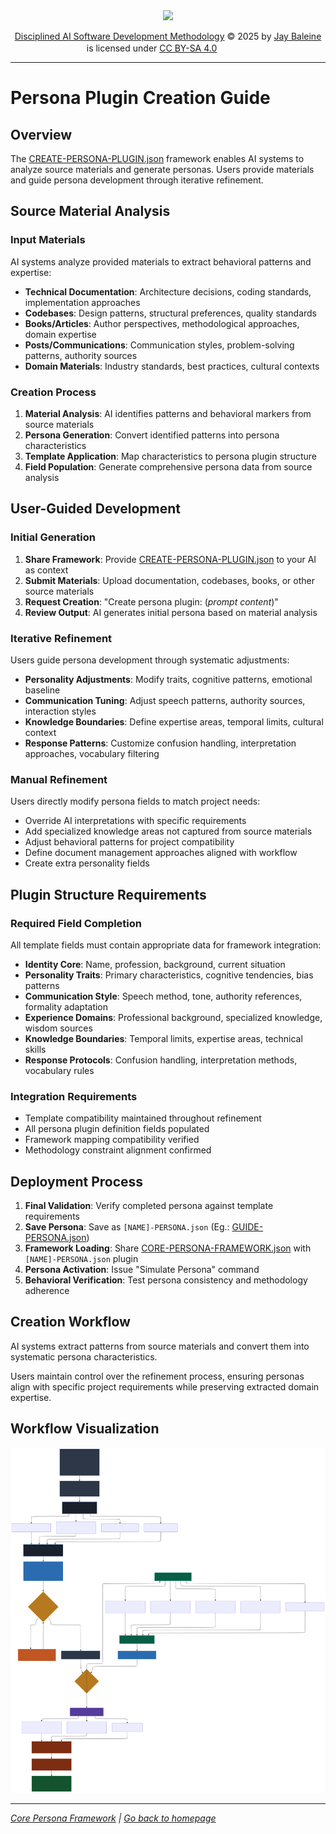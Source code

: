 <div align="center">

<img src="https://banes-lab.com/assets/images/banes_lab/700px_Main_Animated.gif" width="70" />

<a href="https://github.com/Varietyz/Disciplined-AI-Software-Development">Disciplined AI Software Development Methodology</a> © 2025 by <a href="https://www.linkedin.com/in/jay-baleine/">Jay Baleine</a> is licensed under <a href="https://creativecommons.org/licenses/by-sa/4.0/">CC BY-SA 4.0</a> <img src="https://mirrors.creativecommons.org/presskit/icons/cc.svg" alt="" width="16" height="16"><img src="https://mirrors.creativecommons.org/presskit/icons/by.svg" alt="" width="16" height="16"><img src="https://mirrors.creativecommons.org/presskit/icons/sa.svg" alt="" width="16" height="16">

</div>

---

# Persona Plugin Creation Guide

## Overview

The [CREATE-PERSONA-PLUGIN.json](JSON/CREATE-PERSONA-PLUGIN.json) framework enables AI systems to analyze source materials and generate personas. Users provide materials and guide persona development through iterative refinement.

## Source Material Analysis

### Input Materials
AI systems analyze provided materials to extract behavioral patterns and expertise:

- **Technical Documentation**: Architecture decisions, coding standards, implementation approaches
- **Codebases**: Design patterns, structural preferences, quality standards
- **Books/Articles**: Author perspectives, methodological approaches, domain expertise
- **Posts/Communications**: Communication styles, problem-solving patterns, authority sources
- **Domain Materials**: Industry standards, best practices, cultural contexts

### Creation Process
1. **Material Analysis**: AI identifies patterns and behavioral markers from source materials
2. **Persona Generation**: Convert identified patterns into persona characteristics
3. **Template Application**: Map characteristics to persona plugin structure
4. **Field Population**: Generate comprehensive persona data from source analysis

## User-Guided Development

### Initial Generation
1. **Share Framework**: Provide [CREATE-PERSONA-PLUGIN.json](JSON/CREATE-PERSONA-PLUGIN.json) to your AI as context
2. **Submit Materials**: Upload documentation, codebases, books, or other source materials
3. **Request Creation**: "Create persona plugin: (*prompt content*)"
4. **Review Output**: AI generates initial persona based on material analysis

### Iterative Refinement
Users guide persona development through systematic adjustments:

- **Personality Adjustments**: Modify traits, cognitive patterns, emotional baseline
- **Communication Tuning**: Adjust speech patterns, authority sources, interaction styles
- **Knowledge Boundaries**: Define expertise areas, temporal limits, cultural context
- **Response Patterns**: Customize confusion handling, interpretation approaches, vocabulary filtering

### Manual Refinement
Users directly modify persona fields to match project needs:
- Override AI interpretations with specific requirements
- Add specialized knowledge areas not captured from source materials
- Adjust behavioral patterns for project compatibility
- Define document management approaches aligned with workflow
- Create extra personality fields

## Plugin Structure Requirements

### Required Field Completion
All template fields must contain appropriate data for framework integration:

- **Identity Core**: Name, profession, background, current situation
- **Personality Traits**: Primary characteristics, cognitive tendencies, bias patterns
- **Communication Style**: Speech method, tone, authority references, formality adaptation
- **Experience Domains**: Professional background, specialized knowledge, wisdom sources
- **Knowledge Boundaries**: Temporal limits, expertise areas, technical skills
- **Response Protocols**: Confusion handling, interpretation methods, vocabulary rules

### Integration Requirements
- Template compatibility maintained throughout refinement
- All persona plugin definition fields populated
- Framework mapping compatibility verified
- Methodology constraint alignment confirmed

## Deployment Process

1. **Final Validation**: Verify completed persona against template requirements
2. **Save Persona**: Save as `[NAME]-PERSONA.json` (Eg.: [GUIDE-PERSONA.json](JSON/persona_plugins/GUIDE-PERSONA.json))
3. **Framework Loading**: Share [CORE-PERSONA-FRAMEWORK.json](JSON/CORE-PERSONA-FRAMEWORK.json) with `[NAME]-PERSONA.json` plugin
4. **Persona Activation**: Issue "Simulate Persona" command
5. **Behavioral Verification**: Test persona consistency and methodology adherence

## Creation Workflow

AI systems extract patterns from source materials and convert them into systematic persona characteristics. 

Users maintain control over the refinement process, ensuring personas align with specific project requirements while preserving extracted domain expertise.

## Workflow Visualization

![](../mermaid_svg/create-personas-workflow.svg)

---

*[Core Persona Framework](README.PERSONAS.md) | [Go back to homepage](../README.md)*